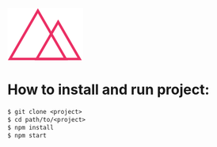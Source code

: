 <img src="img/logo.png">

# How to install and run project:
    $ git clone <project>
    $ cd path/to/<project>
    $ npm install 
    $ npm start
